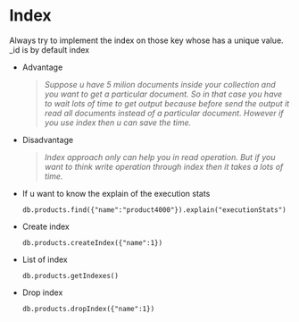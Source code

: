 # Index

Always try to implement the index on those key whose has a unique value. 
_id is by default index

- Advantage
    
    >_Suppose u have 5 milion documents inside your collection and you want to get a particular document. So in that case you have to wait lots of time to get output because before send the output it read all documents instead of a particular document. However if you use index then u can save the time._

- Disadvantage
    
    >_Index approach only can help you in read operation. But if you want to think write operation through index then it takes a lots of time._

- If u want to know the explain of the execution stats
    ```
    db.products.find({"name":"product4000"}).explain("executionStats")
    ```

- Create index
    ```
    db.products.createIndex({"name":1})
    ```

- List of index
    ```
    db.products.getIndexes()
    ```

- Drop index
    ```
    db.products.dropIndex({"name":1})
    ```